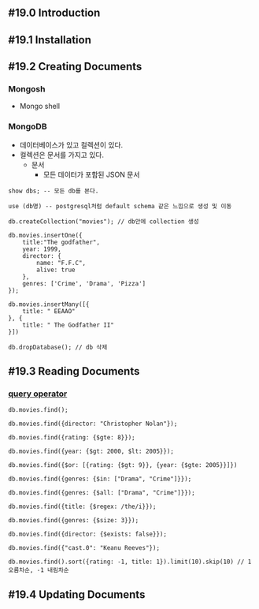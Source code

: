 ## #19.0 Introduction

## #19.1 Installation

## #19.2 Creating Documents

### Mongosh
- Mongo shell

### MongoDB
- 데이터베이스가 있고 컬렉션이 있다.
- 컬렉션은 문서를 가지고 있다.
	- 문서
		- 모든 데이터가 포함된 JSON 문서

```mongodb
show dbs; -- 모든 db를 본다.

use (db명) -- postgresql처럼 default schema 같은 느낌으로 생성 및 이동

db.createCollection("movies"); // db안에 collection 생성  
  
db.movies.insertOne({  
    title:"The godfather",  
    year: 1999,  
    director: {  
        name: "F.F.C",  
        alive: true  
    },  
    genres: ['Crime', 'Drama', 'Pizza']  
});  
  
db.movies.insertMany([{  
    title: " EEAAO"  
}, {  
    title: " The Godfather II"  
}])  
  
db.dropDatabase(); // db 삭제
```

## #19.3 Reading Documents

### [query operator](https://www.mongodb.com/ko-kr/docs/manual/reference/operator/query/)

```mongo
db.movies.find();  
  
db.movies.find({director: "Christopher Nolan"});  
  
db.movies.find({rating: {$gte: 8}});  
  
db.movies.find({year: {$gt: 2000, $lt: 2005}});  
  
db.movies.find({$or: [{rating: {$gt: 9}}, {year: {$gte: 2005}}]})  
  
db.movies.find({genres: {$in: ["Drama", "Crime"]}});  
  
db.movies.find({genres: {$all: ["Drama", "Crime"]}});  
  
db.movies.find({title: {$regex: /the/i}});  
  
db.movies.find({genres: {$size: 3}});  
  
db.movies.find({director: {$exists: false}});  
  
db.movies.find({"cast.0": "Keanu Reeves"});  
  
db.movies.find().sort({rating: -1, title: 1}).limit(10).skip(10) // 1 오름차순, -1 내림차순
```

## #19.4 Updating Documents